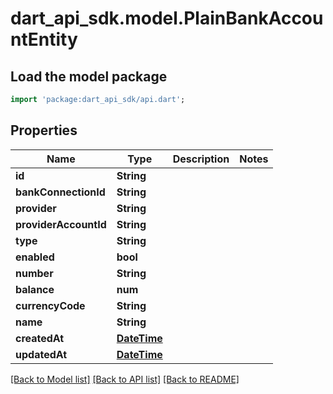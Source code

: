 # dart_api_sdk.model.PlainBankAccountEntity

## Load the model package
```dart
import 'package:dart_api_sdk/api.dart';
```

## Properties
Name | Type | Description | Notes
------------ | ------------- | ------------- | -------------
**id** | **String** |  | 
**bankConnectionId** | **String** |  | 
**provider** | **String** |  | 
**providerAccountId** | **String** |  | 
**type** | **String** |  | 
**enabled** | **bool** |  | 
**number** | **String** |  | 
**balance** | **num** |  | 
**currencyCode** | **String** |  | 
**name** | **String** |  | 
**createdAt** | [**DateTime**](DateTime.md) |  | 
**updatedAt** | [**DateTime**](DateTime.md) |  | 

[[Back to Model list]](../README.md#documentation-for-models) [[Back to API list]](../README.md#documentation-for-api-endpoints) [[Back to README]](../README.md)


